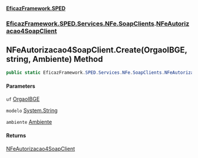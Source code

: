 #### [EficazFramework.SPED](EficazFrameworkSPED.md 'EficazFramework SPED')
### [EficazFramework.SPED.Services.NFe.SoapClients](EficazFramework.SPED.Services.NFe.SoapClients.md 'EficazFramework.SPED.Services.NFe.SoapClients').[NFeAutorizacao4SoapClient](EficazFramework.SPED.Services.NFe.SoapClients/NFeAutorizacao4SoapClient.md 'EficazFramework.SPED.Services.NFe.SoapClients.NFeAutorizacao4SoapClient')

## NFeAutorizacao4SoapClient.Create(OrgaoIBGE, string, Ambiente) Method

```csharp
public static EficazFramework.SPED.Services.NFe.SoapClients.NFeAutorizacao4SoapClient Create(EficazFramework.SPED.Schemas.NFe.OrgaoIBGE uf, string modelo="55", EficazFramework.SPED.Schemas.NFe.Ambiente ambiente=EficazFramework.SPED.Schemas.NFe.Ambiente.Producao);
```
#### Parameters

<a name='EficazFramework.SPED.Services.NFe.SoapClients.NFeAutorizacao4SoapClient.Create(EficazFramework.SPED.Schemas.NFe.OrgaoIBGE,string,EficazFramework.SPED.Schemas.NFe.Ambiente).uf'></a>

`uf` [OrgaoIBGE](EficazFramework.SPED.Schemas.NFe/OrgaoIBGE.md 'EficazFramework.SPED.Schemas.NFe.OrgaoIBGE')

<a name='EficazFramework.SPED.Services.NFe.SoapClients.NFeAutorizacao4SoapClient.Create(EficazFramework.SPED.Schemas.NFe.OrgaoIBGE,string,EficazFramework.SPED.Schemas.NFe.Ambiente).modelo'></a>

`modelo` [System.String](https://docs.microsoft.com/en-us/dotnet/api/System.String 'System.String')

<a name='EficazFramework.SPED.Services.NFe.SoapClients.NFeAutorizacao4SoapClient.Create(EficazFramework.SPED.Schemas.NFe.OrgaoIBGE,string,EficazFramework.SPED.Schemas.NFe.Ambiente).ambiente'></a>

`ambiente` [Ambiente](EficazFramework.SPED.Schemas.NFe/Ambiente.md 'EficazFramework.SPED.Schemas.NFe.Ambiente')

#### Returns
[NFeAutorizacao4SoapClient](EficazFramework.SPED.Services.NFe.SoapClients/NFeAutorizacao4SoapClient.md 'EficazFramework.SPED.Services.NFe.SoapClients.NFeAutorizacao4SoapClient')